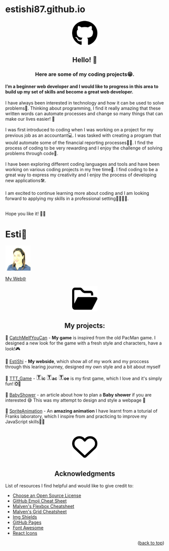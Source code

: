<a name="readme-top"></a>
# estishi87.github.io 
<!-- GITHUB ICON -->
<div align="center">
  <a href="https://estishi87.github.io/EstiShi/" {:target="_blank" rel="noopener"}>
    <img src="images/github.svg" alt="Logo" width="80" height="80">
  </a>






## Hello! 👋<br >
  ### Here are some of my coding projects😁. <br ></div>
#### I’m a beginner web developer and I would like to progress in this area to build up my set of skills and become a great web developer.<br > 
I have always been interested in technology and how it can be used to solve problems💫. Thinking about programming, I find it really amazing that these written words can automate processes and change so many things that can make our lives easier! 🦾<br ><br >
I was first introduced to coding when I was working on a project for my previous job as an accountant💻. I was tasked with creating a program that would automate some of the financial reporting processes🕵️‍♀️. I find the process of coding to be very rewarding and I enjoy the challenge of solving problems through code🔀.<br ><br >
I have been exploring different coding languages and tools and have been working on various coding projects in my free time🧐. I find coding to be a great way to express my creativity and I enjoy the process of developing new applications🛠️.<br ><br >
I am excited to continue learning more about coding and I am looking forward to applying my skills in a professional setting🏅🥉🥈🥇.<br ><br >

Hope you like it! 🙌🏻

# Esti🎀<br />
<!-- PIC OF ME --> <div align="left">
  <a href="https://estishi87.github.io/EstiShi/">
    <img src="images/Esti.jpeg" alt="Logo" width="80" height="80">
  </a> <br >
  
[My Web🌐](https://estishi87.github.io/EstiShi/)
<br >
<!-- FOLDER ICON --> <div align="center">
  <a href="https://estishi87.github.io/EstiShi/">
    <img src="images/folder-open.svg" alt="Logo" width="80" height="80">
  </a> <br >
  
## My projects:<br ></div>

📂 [CatchMeIfYouCan](https://estishi87.github.io/CatchMeIfYouCan/) - **My game** is inspired from the old PacMan game. I designed a new look for the game with a fresh style and characters, have a look!🎮<br ><br >
📂 [EstiShi](https://estishi87.github.io/EstiShi/) - **My webside**, which show all of my work and my proccess through this learing journey, designed my own style and a bit about myself <br ><br >
📂 [TTT_Game](https://estishi87.github.io/TTT_Game/) - <img src="images/letter-t.png" alt="Logo" width="17" height="17">**ic** <img src="images/letter-t.png" alt="Logo" width="17" height="17">**ac** <img src="images/letter-t.png" alt="Logo" width="17" height="17">**oe** is my first game, which I love and it's simply fun! ❎🔴 <br ><br >
📂 [BabyShower](https://estishi87.github.io/BabyShower/) - an article about how to plan a **Baby shower** if you are interested 😅
This was my attempt to design and style a webpage 🎨<br ><br >
📂 [SpriteAnimation](https://estishi87.github.io/SpriteAnimation/) - An **amazing animation** I have learnt from a toturial of Franks laboratory, which I inspire from and practicing to improve my JavaScript skills👩‍💻<br ><br >


<!-- HEART ICON --> <div align="center">
  <a href="https://estishi87.github.io/EstiShi/">
    <img src="images/heart.svg" alt="Logo" width="80" height="80">
  </a>

  <!-- ACKNOWLEDGMENTS --> 
##  Acknowledgments </div>

 List of resources I find helpful and would like to give credit to:
  
* [Choose an Open Source License](https://choosealicense.com)
* [GitHub Emoji Cheat Sheet](https://www.webpagefx.com/tools/emoji-cheat-sheet)
* [Malven's Flexbox Cheatsheet](https://flexbox.malven.co/)
* [Malven's Grid Cheatsheet](https://grid.malven.co/)
* [Img Shields](https://shields.io)
* [GitHub Pages](https://pages.github.com)
* [Font Awesome](https://fontawesome.com)
* [React Icons](https://react-icons.github.io/react-icons/search) <br />

<p align="right">(<a href="#readme-top">back to top</a>)</p>


